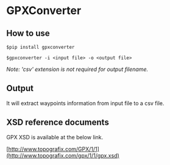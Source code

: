 # GPXConverter

## How to use

```
$pip install gpxconverter

$gpxconverter -i <input file> -o <output file>

```
*Note: 'csv' extension is not required for output filename.*

## Output
It will extract waypoints information from input file to a csv file.

## XSD reference documents
GPX XSD is available at the below link.

[http://www.topografix.com/GPX/1/1](http://www.topografix.com/gpx/1/1/gpx.xsd)
